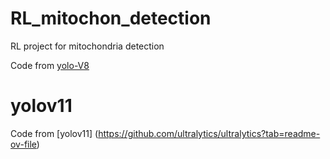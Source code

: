 # RL_mitochon_detection
RL project for mitochondria detection

Code from [yolo-V8](https://github.com/autogyro/yolo-V8/tree/main)


# yolov11

Code from [yolov11] (https://github.com/ultralytics/ultralytics?tab=readme-ov-file)
